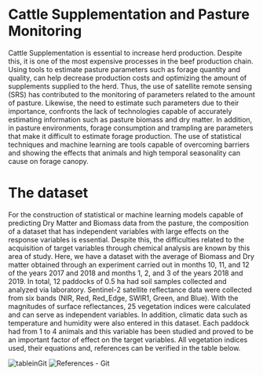 # Cattle Supplementation and Pasture Monitoring
Cattle Supplementation is essential to increase herd production. Despite this, it is one of the most expensive processes in the beef production chain. Using tools to estimate pasture parameters such as forage quantity and quality, can help decrease production costs  and optimizing the amount of supplements supplied to the herd. 
Thus, the use of satellite remote sensing (SRS) has contributed to the monitoring of parameters related to the amount of pasture. 
Likewise, the need to estimate such parameters due to their importance, confronts the lack of technologies capable of accurately estimating information such as pasture biomass and dry matter. In addition, in pasture environments, forage consumption and trampling are parameters that make it difficult to estimate forage production. The use of statistical techniques and machine learning are tools capable of overcoming barriers and showing the effects that animals and high temporal seasonality can cause on forage canopy.

# The dataset
For the construction of statistical or machine learning models capable of predicting Dry Matter and Biomass data from the pasture, 
the composition of a dataset that has independent variables with large effects on the response variables is essential. Despite this, 
the difficulties related to the acquisition of target variables through chemical analysis are known by this area of study. 
Here, we have a dataset with the average of Biomass and Dry matter obtained through an experiment carried out in months 10, 11, and 12 of the years 2017 and 2018 and 
months 1, 2, and 3 of the years 2018 and 2019. In total, 12 paddocks of 0.5 ha had soil samples collected and analyzed via laboratory. 
Sentinel-2 satellite reflectance data were collected from six bands (NIR, Red, Red_Edge, SWIR1, Green, and Blue). With the magnitudes of surface reflectances, 
25 vegetation indices were calculated and can serve as independent variables. In addition, climatic data such as temperature and humidity were also entered in this 
dataset. Each paddock had from 1 to 4 animals and this variable has been studied and proved to be an important factor of effect on the target variables. All vegetation indices used, their equations and, references can be verified in the table below.


![tableinGit](https://user-images.githubusercontent.com/72608354/186172514-2aa19bb1-22ac-4723-9977-53a5ed318ea5.jpg)
![References - Git](https://user-images.githubusercontent.com/72608354/186177990-7b8d8ab4-ffa6-4468-9499-8b9910437c5c.png)
